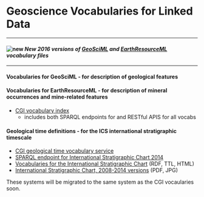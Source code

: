 # Geoscience Vocabularies for Linked Data

---

####  ![new](http://geosciml.org/theme/img/new.gif) *New 2016 versions of [GeoSciML](http://resource.geosciml.org/vocabulary/cgi/2016/) and [EarthResourceML](http://resource.geosciml.org/vocabulary/earthresourceml/2016/) vocabulary files*

---

#### **Vocabularies for GeoSciML** - for  description of geological features
#### **Vocabularies for EarthResourceML** - for description of mineral occurrences and mine-related features
* [CGI vocabulary index](http://resource.geosciml.org/def/voc/)
    * includes both SPARQL endpoints for and RESTful APIS for all vocabs

#### **Geological time definitions** - for  the ICS international stratigraphic timescale
* [CGI geological time vocabulary service](http://auscope-services.arrc.csiro.au/sissvoc/isc2013/collection)
* [SPARQL endpoint for International Stratigraphic Chart 2014](http://resource.geosciml.org/sparql/isc2014)
* [Vocabularies for the International Stratigraphic Chart](http://resource.geosciml.org/vocabulary/timescale/) (RDF, TTL, HTML)
* [International Stratigraphic Chart, 2008-2014 versions](http://www.stratigraphy.org/index.php/ics-chart-timescale) (PDF, JPG)

These systems will be migrated to the same system as the CGI vocaularies soon.

